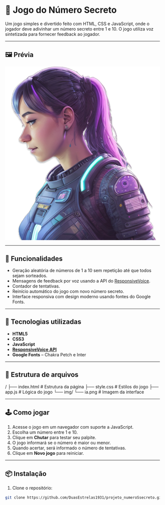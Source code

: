 # 🎯 Jogo do Número Secreto

Um jogo simples e divertido feito com HTML, CSS e JavaScript, onde o jogador deve adivinhar um número secreto entre 1 e 10. O jogo utiliza voz sintetizada para fornecer feedback ao jogador.

---

## 🖼️ Prévia

![Preview](./img/ia.png)

---

## 🚀 Funcionalidades

- Geração aleatória de números de 1 a 10 sem repetição até que todos sejam sorteados.
- Mensagens de feedback por voz usando a API do [ResponsiveVoice](https://responsivevoice.org/).
- Contador de tentativas.
- Reinício automático do jogo com novo número secreto.
- Interface responsiva com design moderno usando fontes do Google Fonts.

---

## 🧠 Tecnologias utilizadas

- **HTML5**
- **CSS3**
- **JavaScript**
- **[ResponsiveVoice API](https://responsivevoice.org/)**
- **Google Fonts** – Chakra Petch e Inter

---

## 📁 Estrutura de arquivos

/ ├── index.html # Estrutura da página ├── style.css # Estilos do jogo ├── app.js # Lógica do jogo └── img/ └── ia.png # Imagem da interface


---

## 🕹️ Como jogar

1. Acesse o jogo em um navegador com suporte a JavaScript.
2. Escolha um número entre 1 e 10.
3. Clique em **Chutar** para testar seu palpite.
4. O jogo informará se o número é maior ou menor.
5. Quando acertar, será informado o número de tentativas.
6. Clique em **Novo jogo** para reiniciar.

---

## 📦 Instalação

1. Clone o repositório:

```bash
git clone https://github.com/DuasEstrelas1931/projeto_numeroSsecreto.git

